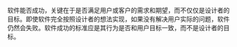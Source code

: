 软件能否成功，关键在于是否满足用户或客户的需求和期望，而不仅仅是设计者的目标。即使软件完全按照设计者的想法实现，如果没有解决用户实际的问题，软件仍然会失败。软件成功的标准应是其行为是否和用户目标一致，而不是设计者的目标。